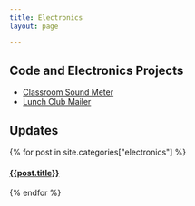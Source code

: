 ```yaml
---
title: Electronics
layout: page

---
```


## Code and Electronics Projects

- [Classroom Sound Meter](https://github.com/baileysage/ClassroomSoundMeter)
- [Lunch Club Mailer](https://github.com/baileysage/LunchClubMailer)

## Updates

<a name="{{ electronics | slugize }}"></a>
{% for post in site.categories["electronics"] %}
  <article class="archive-item">
    <h4><a href="{{ site.baseurl }}{{ post.url }}">{{post.title}}</a></h4>
  </article>
{% endfor %}
